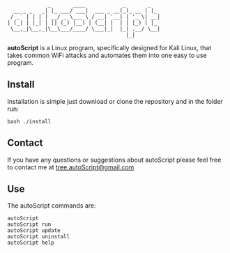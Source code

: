                  _       ____            _       _
      __ _ _   _| |_ ___/ ___|  ___ _ __(_)_ __ | |_
     / _` | | | | __/ _ \___ \ / __| '__| | '_ \| __|
    | (_| | |_| | || (_) |__) | (__| |  | | |_) | |_
     \__,_|\__,_|\__\___/____/ \___|_|  |_| .__/ \__|
                                          |_|

**autoScript** is a Linux program, specifically designed for Kali Linux, that takes common WiFi attacks and automates them into one easy to use program.

## Install
Installation is simple just download or clone the repository and in the folder run:

    bash ./install

## Contact
If you have any questions or suggestions about autoScript please feel free to contact me at tree.autoScript@gmail.com

## Use
The autoScript commands are:

    autoScript
    autoScript run
    autoScript update
    autoScript uninstall
    autoScript help

